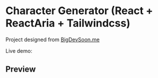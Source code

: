 # Character Generator (React + ReactAria + Tailwindcss)

Project designed from [BigDevSoon.me](https://bigdevsoon.me/)

Live demo:

## Preview
